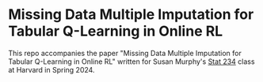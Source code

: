 # Missing Data Multiple Imputation for Tabular Q-Learning in Online RL
This repo accompanies the paper "Missing Data Multiple Imputation for Tabular Q-Learning in Online RL" written for Susan Murphy's [Stat 234](https://people.seas.harvard.edu/~samurphy/teaching/stat234spring2024/syllabus.htm)  class at Harvard in Spring 2024.



